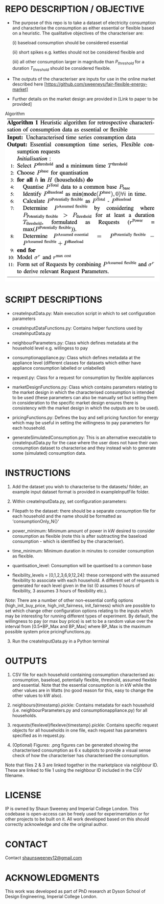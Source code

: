 
# REPO DESCRIPTION / OBJECTIVE 

- The purpose of this repo is to take a dataset of electricity consumption and characterise the consumption as either essential or flexible based on a heuristic. The qualitative objectives of the characteriser are:

    (i) baseload consumption should be considered essential

    (ii) short spikes e.g. kettles should not be considered flexible and

    (iii) all other consumption larger in magnitude than $P_{threshold}$ for a duration $T_{threshold}$ should be considered flexible.

- The outputs of the characteriser are inputs for use in the online market described here [https://github.com/sweeneys/fair-flexible-energy-market]

- Further details on the market design are provided in [Link to paper to be provided]

Algorithm
![Algorithm](img/algorithm.png?raw=true "Algorithm description")
  

# SCRIPT DESCRIPTIONS 

- createInputData.py: Main execution script in which to set configuration parameters

- createInputDataFunctions.py: Contains helper functions used by createInputData.py

- neighbourParameters.py: Class which defines metadata at the household level e.g. willingess to pay

- consumptionappliance.py: Class which defines metadata at the appliance level (different classes for datasets which either have appliance consumption labelled or unlabelled)

- request.py: Class for a request for consumption by flexible appliances

- marketDesignFunctions.py: Class which contains parameters relating to the market design in which the characterised consumption is intended to be used (these parameters can also be manually set but setting them in consideration to the specific market design ensures there is consistency with the market design in which the outputs are to be used).

- pricingFunctions.py: Defines the buy and sell pricing function for energy which may be useful in setting the willingness to pay parameters for each household.

- generateSimulatedConsumption.py: This is an alternative executable to createInputData.py for the case where the user does not have their own consumption dataset to characterise and they instead wish to generate some (simulated) consumption data.  
  
  

# INSTRUCTIONS 

1. Add the dataset you wish to characterise to the datasets/ folder, an example input dataset format is provided in exampleInputFile folder.

  
2. Within createInputData.py, set configuration parameters:

- Filepath to the dataset: there should be a separate consumption file for each household and the name should be formatted as 'consumptionOnly_N{}'

- power_minimum: Minimum amount of power in kW desired to consider consumption as flexible (note this is after subtracting the baseload consumption - which is identified by the characteriser).

- time_minimum: Minimum duration in minutes to consider consumption as flexible.

- quantisation_level: Consumption will be quantised to a common base

- flexibility_levels = [0,1,2,3,6,9,12,24]: these correspond with the assumed flexibility to associate with each household. A different set of requests is generated for each level given in the list (0 assumes 0 hours of flexibility, 3 assumes 3 hours of flexibility etc.).



*Note*: There are a number of other non-essential config options (high_init_buy_price, high_init_fairness, init_fairness) which are possible to set which change other configuration options relating to the inputs which may be interesting for running different types of experiment. By default, the willingness to pay (or max buy price) is set to be a random value over the interval from [0.5*BP_Max and BP_Max] where BP_Max is the maximum possible system price pricingFunctions.py.


3. Run the createInputData.py in a Python terminal
  
  

# OUTPUTS 

1. CSV file for each household containing consumption characterised as: consumption, baseload, potentially flexible, threshold, assumed flexible and essential. Note that the essential consumption is in kW while the other values are in Watts (no good reason for this, easy to change the other values to kW also).

2. neighbours{timestamp}.pickle: Contains metadata for each household (i.e. neighbourParameters.py and consumptionappliance.py) for all households.

3. requests{flexlevel}flexleve{timestamp}.pickle: Contains specific request objects for all households in one file, each request has parameters specified as in request.py.

4. (Optional) Figures: .png figures can be generated showing the characterised consumption as 6 x subplots to provide a visual sense check of how the characteriser has characterised the consumption.


Note that files 2 & 3 are linked together in the marketplace via neighbour ID. These are linked to file 1 using the neighbour ID included in the CSV filename.


# LICENSE
IP is owned by Shaun Sweeney and Imperial College London. This codebase is open-access can be freely used for experimentation or for other projects to be built on it. All work developed based on this should correctly acknowledge and cite the original author. 


# CONTACT
Contact shaunsweeney12@gmail.com


# ACKNOWLEDGMENTS
This work was developed as part of PhD research at Dyson School of Design Engineering, Imperial College London. 



 
